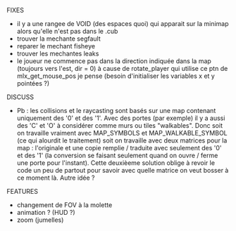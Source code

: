 FIXES
* il y a une rangee de VOID (des espaces quoi) qui apparait sur la minimap alors qu'elle n'est pas dans le .cub
* trouver la mechante segfault
* reparer le mechant fisheye
* trouver les mechantes leaks
* le joueur ne commence pas dans la direction indiquée dans la map (toujours vers l'est, dir = 0) à cause de rotate_player qui utilise ce ptn de mlx_get_mouse_pos je pense (besoin d'initialiser les variables x et y pointées ?)

DISCUSS
* Pb : les collisions et le raycasting sont basés sur une map contenant uniquement des '0' et des '1'. Avec des portes (par exemple) il y a aussi des 'C' et 'O' à considérer comme murs ou tiles "walkables". Donc soit on travaille vraiment avec MAP_SYMBOLS et MAP_WALKABLE_SYMBOL (ce qui alourdit le traitement) soit on travaille avec deux matrices pour la map : l'originale et une copie remplie / traduite avec seulement des '0' et des '1' (la conversion se faisant seulement quand on ouvre / ferme une porte pour l'instant). Cette deuxièeme solution oblige à revoir le code un peu de partout pour savoir avec quelle matrice on veut bosser à ce moment là. Autre idée ?

FEATURES
* changement de FOV à la molette
* animation ? (HUD ?)
* zoom (jumelles)